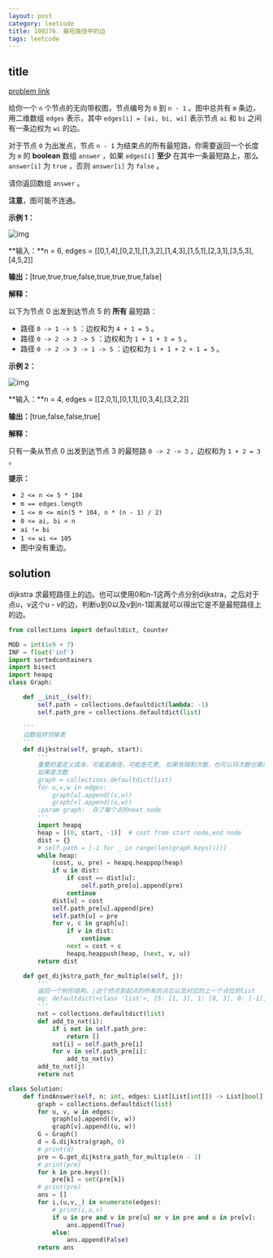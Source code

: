 ```yaml
---
layout: post
category: leetcode
title: 100276. 最短路径中的边
tags: leetcode
---
```


## title
[problem link](https://leetcode.cn/problems/find-edges-in-shortest-paths/description/)

给你一个 `n` 个节点的无向带权图，节点编号为 `0` 到 `n - 1` 。图中总共有 `m` 条边，用二维数组 `edges` 表示，其中 `edges[i] = [ai, bi, wi]` 表示节点 `ai` 和 `bi` 之间有一条边权为 `wi` 的边。

对于节点 `0` 为出发点，节点 `n - 1` 为结束点的所有最短路，你需要返回一个长度为 `m` 的 **boolean** 数组 `answer` ，如果 `edges[i]` **至少** 在其中一条最短路上，那么 `answer[i]` 为 `true` ，否则 `answer[i]` 为 `false` 。

请你返回数组 `answer` 。

**注意**，图可能不连通。

 

**示例 1：**

![img](https://cdn.jsdelivr.net/gh/mafulong/mdPic@vv6/v6/202404211545539.png)

**输入：**n = 6, edges = [[0,1,4],[0,2,1],[1,3,2],[1,4,3],[1,5,1],[2,3,1],[3,5,3],[4,5,2]]

**输出：**[true,true,true,false,true,true,true,false]

**解释：**

以下为节点 0 出发到达节点 5 的 **所有** 最短路：

- 路径 `0 -> 1 -> 5` ：边权和为 `4 + 1 = 5` 。
- 路径 `0 -> 2 -> 3 -> 5` ：边权和为 `1 + 1 + 3 = 5` 。
- 路径 `0 -> 2 -> 3 -> 1 -> 5` ：边权和为 `1 + 1 + 2 + 1 = 5` 。

**示例 2：**

![img](https://cdn.jsdelivr.net/gh/mafulong/mdPic@vv6/v6/202404211548873.png)

**输入：**n = 4, edges = [[2,0,1],[0,1,1],[0,3,4],[3,2,2]]

**输出：**[true,false,false,true]

**解释：**

只有一条从节点 0 出发到达节点 3 的最短路 `0 -> 2 -> 3` ，边权和为 `1 + 2 = 3` 。

 

**提示：**

- `2 <= n <= 5 * 104`
- `m == edges.length`
- `1 <= m <= min(5 * 104, n * (n - 1) / 2)`
- `0 <= ai, bi < n`
- `ai != bi`
- `1 <= wi <= 105`
- 图中没有重边。

## solution

dijkstra 求最短路径上的边。也可以使用0和n-1这两个点分别dijkstra，之后对于点u，v这个u - v的边，判断u到0以及v到n-1距离就可以得出它是不是最短路径上的边。

```python
from collections import defaultdict, Counter

MOD = int(1e9 + 7)
INF = float('inf')
import sortedcontainers
import bisect
import heapq
class Graph:

    def __init__(self):
        self.path = collections.defaultdict(lambda: -1)
        self.path_pre = collections.defaultdict(list)

    '''
    边数组转邻接表
    '''
    def dijkstra(self, graph, start):
        '''
        重要的是定义成本，可能是路径，可能是花费, 如果有限制次数，也可以将次数也算进成本里
        如果是次数
        graph = collections.defaultdict(list)
        for u,v,w in edges:
            graph[u].append((v,w))
            graph[v].append((u,w))
        :param graph:  存了每个点的next node
        '''
        import heapq
        heap = [(0, start, -1)]  # cost from start node,end node
        dist = {}
        # self.path = [-1 for _ in range(len(graph.keys()))]
        while heap:
            (cost, u, pre) = heapq.heappop(heap)
            if u in dist:
                if cost == dist[u]:
                    self.path_pre[u].append(pre)
                continue
            dist[u] = cost
            self.path_pre[u].append(pre)
            self.path[u] = pre
            for v, c in graph[u]:
                if v in dist:
                    continue
                next = cost + c
                heapq.heappush(heap, (next, v, u))
        return dist

    def get_dijkstra_path_for_multiple(self, j):
        '''
        返回一个树形结构，j这个终点到起点的所有的点位以及对应的上一个点位的list
        eg: defaultdict(<class 'list'>, {5: [1, 3], 1: [0, 3], 0: [-1], 3: [2], 2: [0]})
        '''
        nxt = collections.defaultdict(list)
        def add_to_nxt(i):
            if i not in self.path_pre:
                return []
            nxt[i] = self.path_pre[i]
            for v in self.path_pre[i]:
                add_to_nxt(v)
        add_to_nxt(j)
        return nxt

class Solution:
    def findAnswer(self, n: int, edges: List[List[int]]) -> List[bool]:
        graph = collections.defaultdict(list)
        for u, v, w in edges:
            graph[u].append((v, w))
            graph[v].append((u, w))
        G = Graph()
        d = G.dijkstra(graph, 0)
        # print(d)
        pre = G.get_dijkstra_path_for_multiple(n - 1)
        # print(pre)
        for k in pre.keys():
            pre[k] = set(pre[k])
        # print(pre)
        ans = []
        for i,(u,v,_) in enumerate(edges):
            # print(i,u,v)
            if u in pre and v in pre[u] or v in pre and u in pre[v]:
                ans.append(True)
            else:
                ans.append(False)
        return ans
```

